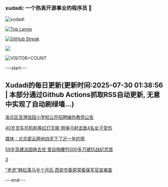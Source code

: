 ### xudadi: 一个热衷开源事业的程序员 👋

![xudadi](https://github-readme-stats-git-masterorgs-github-readme-stats-team.vercel.app/api?username=xudadi)

[![Top Langs](https://github-readme-stats.vercel.app/api/top-langs/?username=xudadi)](https://github.com/anuraghazra/github-readme-stats)

[![GitHub Streak](https://streak-stats.demolab.com?user=xudadi&locale=zh_Hans)](https://git.io/streak-stats)

![](https://raw.githubusercontent.com/xudadi/xudadi/main/assets/github-contribution-grid-snake.svg)

![VISITOR+COUNT](https://komarev.com/ghpvc/?username=xudadi&label=VISITOR+COUNT)


---start---

## Xudadi的每日更新(更新时间:2025-07-30 01:38:56 | 本部分通过Github Actions抓取RSS自动更新, 无意中实现了自动刷绿墙...)

[渝北区空港佳园小学校公开招聘编外教师公告](https://www.gongkaoleida.com/article/2537524)

[40岁货车司机称等红灯无聊 用弹弓射击致4名女子受伤](https://m.163.com/news/article/K5L1PM06051492LM.html)

[媒体：北京密云两地四天下了近一年的雨](https://m.163.com/news/article/K5KU58UN0512D3VJ.html)

[59岁高建法因病去世 曾自掏腰包500多万建抗战纪念馆](https://m.163.com/news/article/K5KBJOUH051492LM.html)

[3](https://m.163.com/touch/news/sub/domestic)

["老虎"韩松落马半个月后 西安市委原常委康军官宣被查](https://m.163.com/news/article/K5KRM1SH051482MP.html)

---end---

